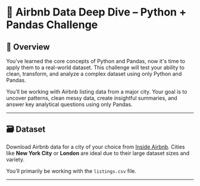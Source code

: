 # 🧠 Airbnb Data Deep Dive – Python + Pandas Challenge

## 📍 Overview  
You've learned the core concepts of Python and Pandas, now it's time to apply them to a real-world dataset. This challenge will test your ability to clean, transform, and analyze a complex dataset using only Python and Pandas.

You’ll be working with Airbnb listing data from a major city. Your goal is to uncover patterns, clean messy data, create insightful summaries, and answer key analytical questions using only Pandas.

---

## 🗃️ Dataset  
Download Airbnb data for a city of your choice from [Inside Airbnb](http://insideairbnb.com/get-the-data.html). Cities like **New York City** or **London** are ideal due to their large dataset sizes and variety.

You’ll primarily be working with the `listings.csv` file.

---
